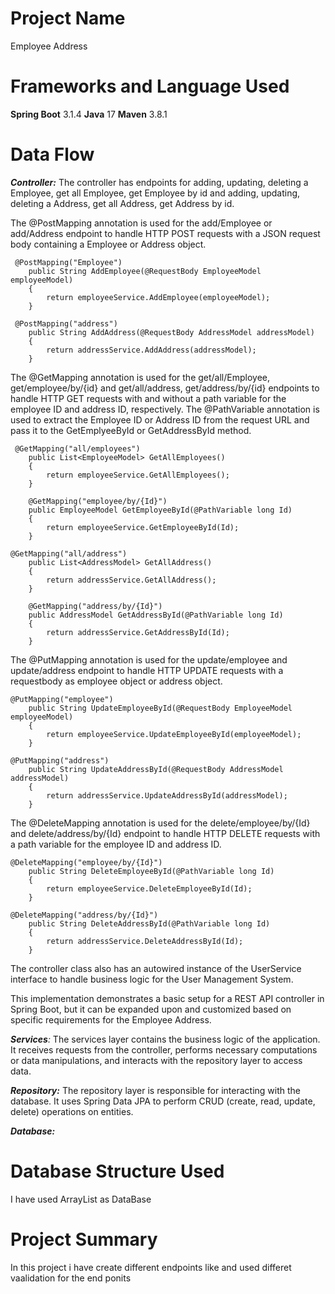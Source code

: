 # Project Name
Employee Address

# Frameworks and Language Used
**Spring Boot** 3.1.4
**Java** 17
**Maven** 3.8.1

# Data Flow


_**Controller:**_ The controller has endpoints for adding, updating, deleting a Employee, get all Employee, get Employee by id and adding, updating, deleting a Address, get all Address, get Address by id. 

The @PostMapping annotation is used for the add/Employee or add/Address endpoint to handle HTTP POST requests with a JSON request body containing a Employee or Address object.

```
 @PostMapping("Employee")
    public String AddEmployee(@RequestBody EmployeeModel employeeModel)
    {
        return employeeService.AddEmployee(employeeModel);
    }
```
```
 @PostMapping("address")
    public String AddAddress(@RequestBody AddressModel addressModel)
    {
        return addressService.AddAddress(addressModel);
    }
```

The @GetMapping annotation is used for the get/all/Employee, get/employee/by/{id} and get/all/address, get/address/by/{id} endpoints to handle HTTP GET requests with and without a path variable for the employee ID and address ID, respectively. The @PathVariable annotation is used to extract the Employee ID or Address ID from the request URL and pass it to the GetEmplyeeById or GetAddressById method.
```
 @GetMapping("all/employees")
    public List<EmployeeModel> GetAllEmployees()
    {
        return employeeService.GetAllEmployees();
    }

    @GetMapping("employee/by/{Id}")
    public EmployeeModel GetEmployeeById(@PathVariable long Id)
    {
        return employeeService.GetEmployeeById(Id);
    }
```
```
@GetMapping("all/address")
    public List<AddressModel> GetAllAddress()
    {
        return addressService.GetAllAddress();
    }

    @GetMapping("address/by/{Id}")
    public AddressModel GetAddressById(@PathVariable long Id)
    {
        return addressService.GetAddressById(Id);
    }
```

The @PutMapping annotation is used for the update/employee and update/address endpoint to handle HTTP UPDATE requests with a requestbody as employee object or address object.
```
@PutMapping("employee")
    public String UpdateEmployeeById(@RequestBody EmployeeModel employeeModel)
    {
        return employeeService.UpdateEmployeeById(employeeModel);
    }
```
```
@PutMapping("address")
    public String UpdateAddressById(@RequestBody AddressModel addressModel)
    {
        return addressService.UpdateAddressById(addressModel);
    }
```

The @DeleteMapping annotation is used for the delete/employee/by/{Id} and delete/address/by/{Id} endpoint to handle HTTP DELETE requests with a path variable for the employee ID and address ID.
```
@DeleteMapping("employee/by/{Id}")
    public String DeleteEmployeeById(@PathVariable long Id)
    {
        return employeeService.DeleteEmployeeById(Id);
    }
```
```
@DeleteMapping("address/by/{Id}")
    public String DeleteAddressById(@PathVariable long Id)
    {
        return addressService.DeleteAddressById(Id);
    }
```

The controller class also has an autowired instance of the UserService interface to handle business logic for the User Management System.

This implementation demonstrates a basic setup for a REST API controller in Spring Boot, but it can be expanded upon and customized based on specific requirements for the Employee Address.


_**Services**:_ The services layer contains the business logic of the application. It receives requests from the controller, performs necessary computations or data manipulations, and interacts with the repository layer to access data.

_**Repository:**_ The repository layer is responsible for interacting with the database. It uses Spring Data JPA to perform CRUD (create, read, update, delete) operations on entities.

_**Database:**_ 

# Database Structure Used
I have used ArrayList as DataBase

# Project Summary
In this project i have create different endpoints like and used differet vaalidation for the end ponits
